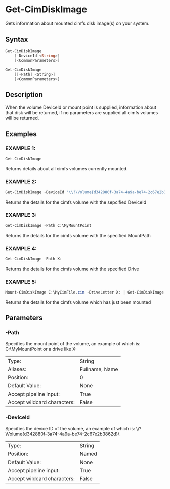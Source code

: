 # Get-CimDiskImage

Gets information about mounted cimfs disk image(s) on your system.

## Syntax

```PowerShell
Get-CimDiskImage
    [-DeviceId <String>]
    [<CommonParameters>]
```

```PowerShell
Get-CimDiskImage
    [[-Path] <String>]
    [<CommonParameters>]
```

## Description

When the volume DeviceId or mount point is supplied, information about that disk will be returned, if no parameters are supplied all cimfs volumes will be returned.

## Examples

### EXAMPLE 1:

```PowerShell
Get-CimDiskImage
```

Returns details about all cimfs volumes currently mounted.

### EXAMPLE 2:

```PowerShell
Get-CimDiskImage -DeviceId '\\?\Volume{d342880f-3a74-4a9a-be74-2c67e2b3862d}\'
```

Returns the details for the cimfs volume with the sepcified DeviceId


### EXAMPLE 3:

```PowerShell
Get-CimDiskImage -Path C:\MyMountPoint
```

Returns the details for the cimfs volume with the specified MountPath

### EXAMPLE 4:

```PowerShell
Get-CimDiskImage -Path X:
```

Returns the details for the cimfs volume with the specified Drive

### EXAMPLE 5:

```PowerShell
Mount-CimDiskImage C:\MyCimFile.cim -DriveLetter X: | Get-CimDiskImage
```

Returns the details for the cimfs volume which has just been mounted

## Parameters

### -Path

Specifies the mount point of the volume, an example of which is: C:\MyMountPoint or a drive like X:

|  | |
|---|---|
| Type:    | String |
| Aliases: | Fullname, Name |
| Position: | 0 |
| Default Value: | None |
| Accept pipeline input: | True |
| Accept wildcard characters: | False |

### -DeviceId

Specifies the device ID of the volume, an example of which is: \\\\?\Volume{d342880f-3a74-4a9a-be74-2c67e2b3862d}\

|  | |
|---|---|
| Type:    | String |
| Position: | Named |
| Default Value: | None |
| Accept pipeline input: | True |
| Accept wildcard characters: | False |
